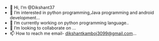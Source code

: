 - 👋 Hi, I’m @Dikshant37
- 👀 I’m interested in python programming,Java programming and android development...
- 🌱 I’m currently working on python programming language..
- 💞️ I’m looking to collaborate on ...
- 📫 How to reach me email- dikshantkamboj3099@gmail.com...

<!---
Dikshant37/Dikshant37 is a ✨ special ✨ repository because its `README.md` (this file) appears on your GitHub profile.
You can click the Preview link to take a look at your changes.
--->
